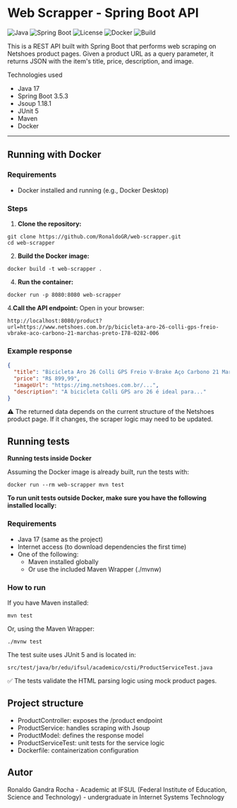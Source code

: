 #  Web Scrapper - Spring Boot API

![Java](https://img.shields.io/badge/Java-17-blue?logo=java)
![Spring Boot](https://img.shields.io/badge/Spring%20Boot-3.5.3-brightgreen?logo=springboot)
![License](https://img.shields.io/badge/license-MIT-lightgrey)
![Docker](https://img.shields.io/badge/containerized-Docker-blue?logo=docker)
![Build](https://img.shields.io/badge/build-passing-brightgreen)

This is a REST API built with Spring Boot that performs web scraping on Netshoes product pages. Given a product URL as a query parameter, it returns JSON with the item's title, price, description, and image.

Technologies used

- Java 17  
- Spring Boot 3.5.3  
- Jsoup 1.18.1  
- JUnit 5  
- Maven  
- Docker  

---

## Running with Docker

###  Requirements

- Docker installed and running (e.g., Docker Desktop)

### Steps

1. **Clone the repository:**
```
git clone https://github.com/RonaldoGR/web-scrapper.git
cd web-scrapper
```


2. **Build the Docker image:**
```
docker build -t web-scrapper .
```

4. **Run the container:**
```
docker run -p 8080:8080 web-scrapper
```

4.**Call the API endpoint:**
Open in your browser:
```
http://localhost:8080/product?url=https://www.netshoes.com.br/p/bicicleta-aro-26-colli-gps-freio-vbrake-aco-carbono-21-marchas-preto-I78-0282-006
```

### Example response
```json
{
  "title": "Bicicleta Aro 26 Colli GPS Freio V-Brake Aço Carbono 21 Marchas - Preto",
  "price": "R$ 899,99",
  "imageUrl": "https://img.netshoes.com.br/...",
  "description": "A bicicleta Colli GPS aro 26 é ideal para..."
}
```

⚠️ The returned data depends on the current structure of the Netshoes product page. If it changes, the scraper logic may need to be updated.



##  Running tests
**Running tests inside Docker**

Assuming the Docker image is already built, run the tests with:
```
docker run --rm web-scrapper mvn test
```

**To run unit tests outside Docker, make sure you have the following installed locally:**

###  Requirements

- Java 17 (same as the project)
- Internet access (to download dependencies the first time)
- One of the following:
  - Maven installed globally  
  - Or use the included Maven Wrapper (./mvnw)

###  How to run

If you have Maven installed:
```
mvn test
```
Or, using the Maven Wrapper:
```
./mvnw test
```

The test suite uses JUnit 5 and is located in:
```
src/test/java/br/edu/ifsul/academico/csti/ProductServiceTest.java
```

✅ The tests validate the HTML parsing logic using mock product pages.

## Project structure

- ProductController: exposes the /product endpoint
-	ProductService: handles scraping with Jsoup
-	ProductModel: defines the response model
-	ProductServiceTest: unit tests for the service logic
-	Dockerfile: containerization configuration

## Autor
Ronaldo Gandra Rocha - Academic at IFSUL (Federal Institute of Education, Science and Technology) - undergraduate in Internet Systems Technology
